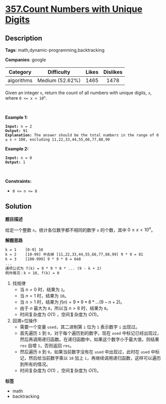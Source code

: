 # [357.Count Numbers with Unique Digits](https://leetcode.com/problems/count-numbers-with-unique-digits/description/)

## Description

**Tags**: math,dynamic-programming,backtracking

**Companies**: google

|  Category  |   Difficulty    | Likes | Dislikes |
| :--------: | :-------------: | :---: | :------: |
| algorithms | Medium (52.62%) | 1465  |   1478   |

<p>Given an integer <code>n</code>, return the count of all numbers with unique digits, <code>x</code>, where <code>0 &lt;= x &lt; 10<sup>n</sup></code>.</p>
<p>&nbsp;</p>
<p><strong class="example">Example 1:</strong></p>
<pre><code><strong>Input:</strong> n = 2
<strong>Output:</strong> 91
<strong>Explanation:</strong> The answer should be the total numbers in the range of 0 &le; x &lt; 100, excluding 11,22,33,44,55,66,77,88,99</code></pre>
<p><strong class="example">Example 2:</strong></p>
<pre><code><strong>Input:</strong> n = 0
<strong>Output:</strong> 1</code></pre>
<p>&nbsp;</p>
<p><strong>Constraints:</strong></p>
<ul>
  <li><code>0 &lt;= n &lt;= 8</code></li>
</ul>

## Solution

**题目描述**

给定一个整数 `n`，统计各位数字都不相同的数字 `x` 的个数，其中 $0 \leq x < 10^n$。

**解题思路**

```txt
k = 1    [0-9] 10
k = 2    [10-99] 中去掉 [11,22,33,44,55,66,77,88,99] 9 * 9 = 81
k = 3    [100-999] 9 * 9 * 8 = 648
...
通项公式为 f(k) = 9 * 9 * 8 * ... (9 - k + 2)
例外情况：k > 10, f(k) = 0
```

1. 找规律
   - 当 $n = 0$ 时，结果为 `1`。
   - 当 $n = 1$ 时，结果为 `10`。
   - 当 $n > 1$ 时，结果为 $f(n) = 9 * 9 * 8 * ... (9 - n + 2)$。
   - 由于 $n$ 最大为 `8`，所以当 $n > 8$ 时，结果为 `0`。
   - 时间复杂度为 $O(1)$ ，空间复杂度为 $O(1)$。
2. 回溯+位操作
   - 需要一个变量 `used`，其二进制第 `i` 位为 `1` 表示数字 `i` 出现过。
   - 首先遍历 `1` 到 `9`，对于每个遍历到的数字，现在 `used` 中标记已经出现过，然后再调用递归函数。在递归函数中，如果这个数字小于最大值，则结果 `res` 自增 `1`，否则返回 `res`。
   - 然后遍历 `0` 到 `9`，如果当前数字没有在 `used` 中出现过，此时在 `used` 中标记，然后给当前数字乘以 `10` 加上 `i`，再继续调用递归函数，这样可以遍历到所有的情况。
   - 时间复杂度为 $O(1)$ ，空间复杂度为 $O(1)$。

**标签**

- math
- backtracking
